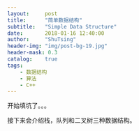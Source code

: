 ```yaml
---
layout:     post
title:      "简单数据结构"
subtitle:   "Simple Data Structure"
date:       2018-01-16 12:40:00
author:     "ShuTsing"
header-img: "img/post-bg-19.jpg"
header-mask: 0.3
catalog:    true
tags:
    - 数据结构
    - 算法
    - C++
---
```


开始填坑了。。。

接下来会介绍栈，队列和二叉树三种数据结构。
